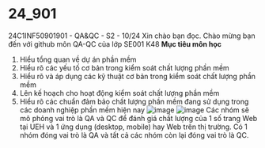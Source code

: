 # 24_901
24C1INF50901901 - QA&amp;QC - S2 - 10/24
Xin chào bạn đọc. Chào mừng bạn đến với github môn QA-QC của lớp SE001 K48
**Mục tiêu môn học**
1. Hiểu tổng quan về dự án phần mềm
2. Hiểu rõ các yếu tố cơ bản trong kiểm soát chất lượng phần mềm
3. Hiểu rõ và áp dụng các kỹ thuật cơ bản trong kiểm soát chất lượng phần mềm
4. Lên kế hoạch cho hoạt động kiểm soát chất lượng phần mềm
5. Hiểu rõ các chuẩn đảm bảo chất lượng phần mềm đang sử dụng trong các doanh nghiệp phần mềm hiện nay
![image](https://github.com/user-attachments/assets/d7e3eb8a-4d46-4684-abc9-a0beabad0a4d)
![image](https://github.com/user-attachments/assets/f42bbf49-ab42-4e21-9fb7-439b8e1bca16)
Các nhóm sẽ mô phỏng vai trò là QA và QC để đánh giá chất lượng
của 1 số trang Web tại UEH và 1 ứng dụng (desktop, mobile) hay Web
trên thị trường. Có 1 nhóm đóng vai trò là QA và tất cả các nhóm còn
lại đóng vai trò là QC.


